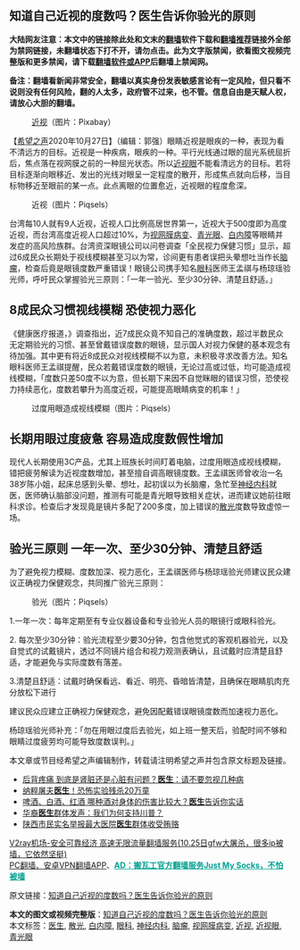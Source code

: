  <h2>知道自己近视的度数吗？医生告诉你验光的原则</h2> <p class="notice"><b>大陆网友注意：本文中的链接除此处和文末的<a href="https://github.com/bannedbook/fanqiang" >翻墙</a>软件下载和<a href="https://github.com/killgcd/justmysocks/blob/master/README.md">翻墙推荐</a>链接外全部为禁网链接，未翻墙状态下打不开，请勿点击。此为文字版禁闻，欲看图文视频完整版和更多禁闻，请下载<a href="https://github.com/bannedbook/fanqiang">翻墙软件或APP</a>后翻墙上禁闻网。</p><p>备注：翻墙看新闻非常安全，翻墙以真实身份发表敏感言论有一定风险，但只看不说则没有任何风险，翻的人太多，政府管不过来，也不管。信息自由是天赋人权，请放心大胆的翻墙。</b></p>  <div class="entry"> <figure><figcaption><a href="https://www.bannedbook.org/bnews/tag/%e8%bf%91%e8%a7%86/" class="st_tag internal_tag" rel="tag" title="标签 近视 下的日志">近视</a>（图片：Pixabay）</figcaption></figure> <p>【<span class='wp_keywordlink_affiliate'><a href="https://www.soundofhope.org" title="希望之声" target="_blank">希望之声</a></span>2020年10月27日】（编辑：郭强）眼睛近视是眼疾的一种，表现为看不清远方的目标。近视是一种疾病，眼疾的一种。平行光线通过眼的屈光系统屈折后，焦点落在视网膜之前的一种屈光状态。所以<a href="https://www.bannedbook.org/bnews/tag/%e8%bf%91%e8%a7%86%e7%9c%bc/" class="st_tag internal_tag" rel="tag" title="标签 近视眼 下的日志">近视眼</a>不能看清远方的目标。若将目标逐渐向眼移近、发出的光线对眼呈一定程度的散开，形成焦点就向后移，当目标物移近至眼前的某一点。此点离眼的位置愈近，近视眼的程度愈深。</p> <figure><figcaption>近视（图片：Piqsels）</figcaption></figure> <p>台湾每10人就有9人近视，近视人口比例高居世界第一，近视大于500度即为高度近视，而台湾高度近视人口超过10%，为<a href="https://www.bannedbook.org/bnews/tag/%e8%a7%86%e7%bd%91%e8%86%9c%e7%97%85%e5%8f%98/" class="st_tag internal_tag" rel="tag" title="标签 视网膜病变 下的日志">视网膜病变</a>、<a href="https://www.bannedbook.org/bnews/tag/%E9%9D%92%E5%85%89%E7%9C%BC/" class="st_tag internal_tag" rel="tag" title="标签 青光眼 下的日志">青光眼</a>、<a href="https://www.bannedbook.org/bnews/tag/%e7%99%bd%e5%86%85%e9%9a%9c/" class="st_tag internal_tag" rel="tag" title="标签 白内障 下的日志">白内障</a>等眼睛并发症的高风险族群。台湾资深眼镜公司以问卷调查「全民视力保健习惯」显示，超过6成民众长期处于视线模糊甚至习以为常，诊间更有患者误把头晕想吐当作长<a href="https://www.bannedbook.org/bnews/tag/%E8%84%91%E7%98%A4/" class="st_tag internal_tag" rel="tag" title="标签 脑瘤 下的日志">脑瘤</a>，检查后竟是眼镜度数严重错误！眼镜公司携手知名<a href="https://www.bannedbook.org/bnews/tag/%e7%9c%bc%e7%a7%91/" class="st_tag internal_tag" rel="tag" title="标签 眼科 下的日志">眼科</a>医师王孟祺与杨琼瑶验光师，呼吁民众掌握验光三原则：「一年一验光、至少30分钟、清楚且舒适。」</p> <h2>8成民众习惯视线模糊 恐使视力恶化</h2> <p>《健康医疗报道，》调查指出，近7成民众竟不知自己的准确度数，超过半数民众无定期验光的习惯、甚至曾戴错误度数的眼镜，显示国人对视力保健的基本观念有待加强。其中更有将近8成民众对视线模糊不以为意，未积极寻求改善方法。知名眼科医师王孟祺提醒，民众若戴错误度数的眼镜，无论过高或过低，均可能造成视线模糊，「度数只差50度不以为意，但长期下来因不自觉眯眼的错误习惯，恐使视力持续恶化，度数若攀升为高度近视，可能提高眼睛病变的机率！」</p>  <figure><figcaption>过度用眼造成视线模糊（图片：Piqsels）</figcaption></figure> <h2>长期用眼过度疲惫 容易造成度数假性增加</h2> <p>现代人长期使用3C产品，尤其上班族长时间盯着电脑，过度用眼造成视线模糊，错把疲劳解读为近视度数增加，甚至擅自调高眼镜度数。王孟祺医师曾收治一名38岁陈小姐，起床总感到头晕、想吐，起初误以为长脑瘤，急忙至<a href="https://www.bannedbook.org/bnews/tag/%e7%a5%9e%e7%bb%8f%e5%86%85%e7%a7%91/" class="st_tag internal_tag" rel="tag" title="标签 神经内科 下的日志">神经内科</a>就医，医师确认脑部没问题，推测有可能是青光眼导致相关症状，进而建议她前往眼科求诊。检查后才发现竟是镜片多配了200多度，加上错误的<a href="https://www.bannedbook.org/bnews/tag/%e6%95%a3%e5%85%89/" class="st_tag internal_tag" rel="tag" title="标签 散光 下的日志">散光</a>度数导致虚惊一场。</p> <h2>验光三原则 一年一次、至少30分钟、清楚且舒适</h2> <p>为了避免视力模糊、度数加深、视力恶化，王孟祺医师与杨琼瑶验光师建议民众建议正确视力保健观念，共同推广验光三原则：</p> <figure><figcaption>验光（图片：Piqsels）</figcaption></figure> <p>1.一年一次：每年定期至有专业仪器设备和专业验光人员的眼镜行或眼科验光。</p>  <p>2. 每次至少30分钟：验光流程至少要30分钟，包含他觉式的客观机器验光，以及自觉式的试戴镜片，透过不同镜片组合和视力观测表确认，且试戴时应清楚且舒适，才能避免与实际度数有落差。</p> <p>3.清楚且舒适：试戴时确保看远、看近、明亮、昏暗皆清楚，且确保在眼睛肌肉充分放松下进行</p> <p>建议民众应建立正确视力保健观念，避免因配戴错误眼镜度数而加速视力恶化。</p>  <p>杨琼瑶验光师补充：「勿在用眼过度后去验光，如上班一整天后，验配时间不够和眼睛过度疲劳均可能导致度数误判。」</p> <p>本文章或节目经希望之声编辑制作，转载请注明希望之声并包含原文标题及链接。</p> <ul class='op-related-articles' title='相关阅读'> <li><a href='https://www.bannedbook.org/bnews/health/20201027/1420787.html' target='_blank'>后背疼痛 到底是肾脏还是心脏有问题？<b>医生</b>：请不要忽视几种病</a></li> <li><a href='https://www.bannedbook.org/bnews/lifebaike/20201026/1420367.html' target='_blank'>纳粹屠夫<b>医生</b>！恐怖实验残杀20万童</a></li> <li><a href='https://www.bannedbook.org/bnews/health/20201026/1420254.html' target='_blank'>啤酒、白酒、红酒 哪种酒对身体的伤害比较大？<b>医生</b>告诉你实话</a></li> <li><a href='https://www.bannedbook.org/bnews/ssgc/20201025/1420169.html' target='_blank'>华裔<b>医生</b>群体发声：我们为何支持川普？</a></li> <li><a href='https://www.bannedbook.org/bnews/cbnews/20201025/1419886.html' target='_blank'>陕西市民实名举报最大医院<b>医生</b>群体收受贿赂</a></li> </ul> <p class="texttj"> <a href="https://www.bannedbook.org/forum23/topic22702.html" target="_blank">V2ray机场-安全可靠经济 高速无限流量翻墙服务(10.25日gfw大屠杀，很多ip被墙，它依然坚挺)</a><br/> <a href="https://github.com/bannedbook/fanqiang/wiki/%E7%A6%81%E9%97%BB%E7%BD%91%E5%AE%89%E5%8D%93%E7%BF%BB%E5%A2%99%E6%96%B0%E9%97%BBAPP" target="_blank">PC翻墙、安卓VPN翻墙APP</a>、<span onclick="window.open('https://github.com/killgcd/justmysocks/blob/master/README.md')" style="font-weight:bold;color:#00A191;cursor:pointer;text-decoration:underline;outline:none">AD：搬瓦工官方翻墙服务Just My Socks，不怕被墙</span></p><p>原文链接：<a class="src_link"  href="https://www.soundofhope.org/post/432742" target="_blank">知道自己近视的度数吗？医生告诉你验光的原则</a></p> <a name='sharetosocial'></a>       <div><b>本文的图文或视频完整版</b>：<a href='https://www.bannedbook.org/bnews/comments/20201027/1421049.html'>知道自己近视的度数吗？医生告诉你验光的原则</a></div>  </div><!--END ENTRY--> <div class="postfooter"> <div>本文标签：<a href="https://www.bannedbook.org/bnews/tag/%e5%8c%bb%e7%94%9f/" rel="tag">医生</a>, <a href="https://www.bannedbook.org/bnews/tag/%e6%95%a3%e5%85%89/" rel="tag">散光</a>, <a href="https://www.bannedbook.org/bnews/tag/%e7%99%bd%e5%86%85%e9%9a%9c/" rel="tag">白内障</a>, <a href="https://www.bannedbook.org/bnews/tag/%e7%9c%bc%e7%a7%91/" rel="tag">眼科</a>, <a href="https://www.bannedbook.org/bnews/tag/%e7%a5%9e%e7%bb%8f%e5%86%85%e7%a7%91/" rel="tag">神经内科</a>, <a href="https://www.bannedbook.org/bnews/tag/%E8%84%91%E7%98%A4/" rel="tag">脑瘤</a>, <a href="https://www.bannedbook.org/bnews/tag/%e8%a7%86%e7%bd%91%e8%86%9c%e7%97%85%e5%8f%98/" rel="tag">视网膜病变</a>, <a href="https://www.bannedbook.org/bnews/tag/%e8%bf%91%e8%a7%86/" rel="tag">近视</a>, <a href="https://www.bannedbook.org/bnews/tag/%e8%bf%91%e8%a7%86%e7%9c%bc/" rel="tag">近视眼</a>, <a href="https://www.bannedbook.org/bnews/tag/%E9%9D%92%E5%85%89%E7%9C%BC/" rel="tag">青光眼</a></div>  </div><!--END POSTFOOTER--> 